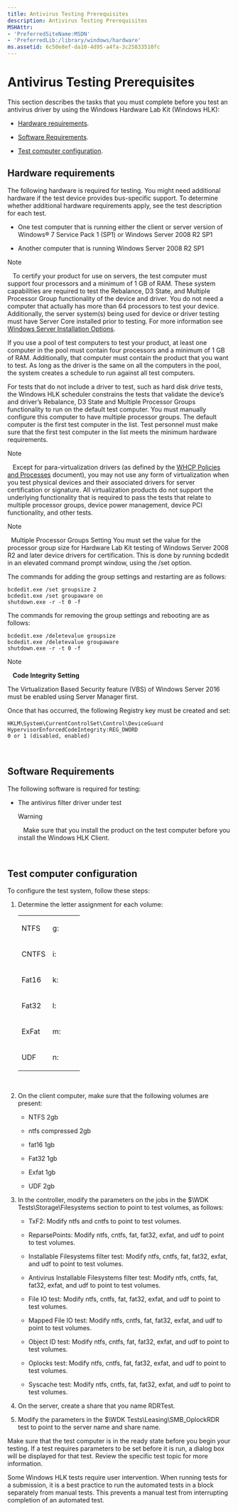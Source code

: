 ```yaml
---
title: Antivirus Testing Prerequisites
description: Antivirus Testing Prerequisites
MSHAttr:
- 'PreferredSiteName:MSDN'
- 'PreferredLib:/library/windows/hardware'
ms.assetid: 6c50e8ef-da10-4d95-a4fa-3c25833510fc
---
```


# Antivirus Testing Prerequisites


This section describes the tasks that you must complete before you test an antivirus driver by using the Windows Hardware Lab Kit (Windows HLK):

-   [Hardware requirements](#bkmk-hardwarerequirements).

-   [Software Requirements](#bkmk-softwarerequirements).

-   [Test computer configuration](#bkmk-configure).

## <span id="BKMK_HardwareRequirements"></span><span id="bkmk-hardwarerequirements"></span><span id="BKMK_HARDWAREREQUIREMENTS"></span>Hardware requirements


The following hardware is required for testing. You might need additional hardware if the test device provides bus-specific support. To determine whether additional hardware requirements apply, see the test description for each test.

-   One test computer that is running either the client or server version of Windows® 7 Service Pack 1 (SP1) or Windows Server 2008 R2 SP1

-   Another computer that is running Windows Server 2008 R2 SP1

>[!NOTE]
>  
To certify your product for use on servers, the test computer must support four processors and a minimum of 1 GB of RAM. These system capabilities are required to test the Rebalance, D3 State, and Multiple Processor Group functionality of the device and driver. You do not need a computer that actually has more than 64 processors to test your device. Additionally, the server system(s) being used for device or driver testing must have Server Core installed prior to testing. For more information see [Windows Server Installation Options](http://go.microsoft.com/fwlink/p/?LinkID=251454).

If you use a pool of test computers to test your product, at least one computer in the pool must contain four processors and a minimum of 1 GB of RAM. Additionally, that computer must contain the product that you want to test. As long as the driver is the same on all the computers in the pool, the system creates a schedule to run against all test computers.

For tests that do not include a driver to test, such as hard disk drive tests, the Windows HLK scheduler constrains the tests that validate the device’s and driver’s Rebalance, D3 State and Multiple Processor Groups functionality to run on the default test computer. You must manually configure this computer to have multiple processor groups. The default computer is the first test computer in the list. Test personnel must make sure that the first test computer in the list meets the minimum hardware requirements.

>[!NOTE]
>  
Except for para-virtualization drivers (as defined by the [WHCP Policies and Processes](http://go.microsoft.com/fwlink/p/?LinkID=615222) document), you may not use any form of virtualization when you test physical devices and their associated drivers for server certification or signature. All virtualization products do not support the underlying functionality that is required to pass the tests that relate to multiple processor groups, device power management, device PCI functionality, and other tests.

>[!NOTE]
>  Multiple Processor Groups Setting
You must set the value for the processor group size for Hardware Lab Kit testing of Windows Server 2008 R2 and later device drivers for certification. This is done by running bcdedit in an elevated command prompt window, using the /set option.

The commands for adding the group settings and restarting are as follows:

``` syntax
bcdedit.exe /set groupsize 2
bcdedit.exe /set groupaware on
shutdown.exe -r -t 0 -f
```

The commands for removing the group settings and rebooting are as follows:

``` syntax
bcdedit.exe /deletevalue groupsize
bcdedit.exe /deletevalue groupaware
shutdown.exe -r -t 0 -f
```

>[!NOTE]
>  
**Code Integrity Setting**

The Virtualization Based Security feature (VBS) of Windows Server 2016 must be enabled using Server Manager first.

Once that has occurred, the following Registry key must be created and set:

``` syntax
HKLM\System\CurrentControlSet\Control\DeviceGuard
HypervisorEnforcedCodeIntegrity:REG_DWORD
0 or 1 (disabled, enabled)
```

 

## <span id="BKMK_SoftwareRequirements"></span><span id="bkmk-softwarerequirements"></span><span id="BKMK_SOFTWAREREQUIREMENTS"></span>Software Requirements


The following software is required for testing:

-   The antivirus filter driver under test

    >[!WARNING]
    >  
    Make sure that you install the product on the test computer before you install the Windows HLK Client.

     

## <span id="BKMK_Configure"></span><span id="bkmk-configure"></span><span id="BKMK_CONFIGURE"></span>Test computer configuration


To configure the test system, follow these steps:

1.  Determine the letter assignment for each volume:

    <table>
    <colgroup>
    <col width="50%" />
    <col width="50%" />
    </colgroup>
    <tbody>
    <tr class="odd">
    <td><p>NTFS</p></td>
    <td><p>g:</p></td>
    </tr>
    <tr class="even">
    <td><p>CNTFS</p></td>
    <td><p>i:</p></td>
    </tr>
    <tr class="odd">
    <td><p>Fat16</p></td>
    <td><p>k:</p></td>
    </tr>
    <tr class="even">
    <td><p>Fat32</p></td>
    <td><p>l:</p></td>
    </tr>
    <tr class="odd">
    <td><p>ExFat</p></td>
    <td><p>m:</p></td>
    </tr>
    <tr class="even">
    <td><p>UDF</p></td>
    <td><p>n:</p></td>
    </tr>
    </tbody>
    </table>

     

2.  On the client computer, make sure that the following volumes are present:

    -   NTFS 2gb

    -   ntfs compressed 2gb

    -   fat16 1gb

    -   Fat32 1gb

    -   Exfat 1gb

    -   UDF 2gb

3.  In the controller, modify the parameters on the jobs in the $\\WDK Tests\\Storage\\Filesystems section to point to test volumes, as follows:

    -   TxF2: Modify ntfs and cntfs to point to test volumes.

    -   ReparsePoints: Modify ntfs, cntfs, fat, fat32, exfat, and udf to point to test volumes.

    -   Installable Filesystems filter test: Modify ntfs, cntfs, fat, fat32, exfat, and udf to point to test volumes.

    -   Antivirus Installable Filesystems filter test: Modify ntfs, cntfs, fat, fat32, exfat, and udf to point to test volumes.

    -   File IO test: Modify ntfs, cntfs, fat, fat32, exfat, and udf to point to test volumes.

    -   Mapped File IO test: Modify ntfs, cntfs, fat, fat32, exfat, and udf to point to test volumes.

    -   Object ID test: Modify ntfs, cntfs, fat, fat32, exfat, and udf to point to test volumes.

    -   Oplocks test: Modify ntfs, cntfs, fat, fat32, exfat, and udf to point to test volumes.

    -   Syscache test: Modify ntfs, cntfs, fat, fat32, exfat, and udf to point to test volumes.

4.  On the server, create a share that you name RDRTest.

5.  Modify the parameters in the $\\WDK Tests\\Leasing\\SMB\_OplockRDR test to point to the server name and share name.

Make sure that the test computer is in the ready state before you begin your testing. If a test requires parameters to be set before it is run, a dialog box will be displayed for that test. Review the specific test topic for more information.

Some Windows HLK tests require user intervention. When running tests for a submission, it is a best practice to run the automated tests in a block separately from manual tests. This prevents a manual test from interrupting completion of an automated test.

 

 







